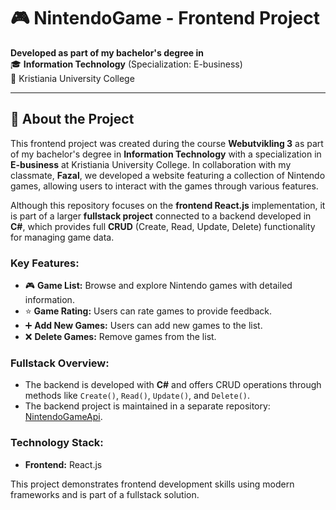 # 🎮 NintendoGame - Frontend Project  

**Developed as part of my bachelor's degree in**  
🎓 **Information Technology** (Specialization: E-business)  
📍 Kristiania University College  

---

## 🌟 About the Project  
This frontend project was created during the course **Webutvikling 3** as part of my bachelor's degree in **Information Technology** with a specialization in **E-business** at Kristiania University College. In collaboration with my classmate, **Fazal**, we developed a website featuring a collection of Nintendo games, allowing users to interact with the games through various features.  

Although this repository focuses on the **frontend React.js** implementation, it is part of a larger **fullstack project** connected to a backend developed in **C#**, which provides full **CRUD** (Create, Read, Update, Delete) functionality for managing game data.  

### Key Features:  
- 🎮 **Game List:** Browse and explore Nintendo games with detailed information.  
- ⭐ **Game Rating:** Users can rate games to provide feedback.  
- ➕ **Add New Games:** Users can add new games to the list.  
- ❌ **Delete Games:** Remove games from the list.  

### Fullstack Overview:  
- The backend is developed with **C#** and offers CRUD operations through methods like `Create()`, `Read()`, `Update()`, and `Delete()`.  
- The backend project is maintained in a separate repository:  
  [NintendoGameApi](https://github.com/hamzas4011/NintendoGameApi).  

### Technology Stack:  
- **Frontend:** React.js  

This project demonstrates frontend development skills using modern frameworks and is part of a fullstack solution.  
